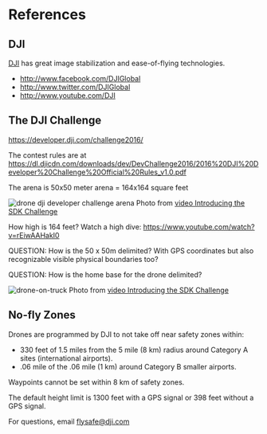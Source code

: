 # References

## DJI
<a target="_blank" href="http://www.dji.com/">DJI</a>
has great image stabilization and ease-of-flying technologies.

* http://www.facebook.com/DJIGlobal  
* http://www.twitter.com/DJIGlobal  
* http://www.youtube.com/DJI


## The DJI Challenge
https://developer.dji.com/challenge2016/

The contest rules are at 
https://dl.djicdn.com/downloads/dev/DevChallenge2016/2016%20DJI%20Developer%20Challenge%20Official%20Rules_v1.0.pdf

The arena is 50x50 meter arena = 164x164 square feet

![drone dji developer challenge arena](https://cloud.githubusercontent.com/assets/300046/12867343/d4bb8442-cc9f-11e5-8b78-720c7e0cf464.jpg)
Photo from <a target="_blank" href="https://www.youtube.com/watch?v=_kXoUsqzzMU">
video Introducing the SDK Challenge</a>

How high is 164 feet? Watch a high dive: https://www.youtube.com/watch?v=rEiwAAHakI0

QUESTION: How is the 50 x 50m delimited? With GPS coordinates but also recognizable visible physical boundaries too?

QUESTION: How is the home base for the drone delimited?

![drone-on-truck](https://cloud.githubusercontent.com/assets/300046/12867256/81a776a0-cc9d-11e5-9a44-43f086b546c1.png)
Photo from <a target="_blank" href="https://www.youtube.com/watch?v=_kXoUsqzzMU">
video Introducing the SDK Challenge</a>

## No-fly Zones

Drones are programmed by DJI to not take off near safety zones within:

* 330 feet of 1.5 miles from the 5 mile (8 km) radius around Category A sites (international airports).
* .06 mile of the .06 mile (1 km) around Category B smaller airports.

Waypoints cannot be set within 8 km of safety zones.

The default height limit is 1300 feet with a GPS signal or 398 feet without a GPS signal.

For questions, email flysafe@dji.com
